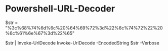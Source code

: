 # Powershell-URL-Decoder

$str = "%3c%68%74%6d%6c%20%64%69%72%3d%22%6c%74%72%22%20%6c%61%6e%67%3d%22%65"

$str | Invoke-UrlDecode
Invoke-UrlDecode -EncodedString $str -Verbose


